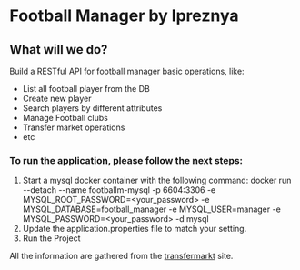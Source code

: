 # Football Manager by lpreznya

## What will we do? 
Build a RESTful API for football manager basic operations, like:
- List all football player from the DB
- Create new player
- Search players by different attributes
- Manage Football clubs
- Transfer market operations
- etc

### To run the application, please follow the next steps:
1. Start a mysql docker container with the following command:
   docker run --detach --name footballm-mysql -p 6604:3306 -e MYSQL_ROOT_PASSWORD=<your_password> -e MYSQL_DATABASE=football_manager -e MYSQL_USER=manager -e MYSQL_PASSWORD=<your_password> -d mysql
2. Update the application.properties file to match your setting. 
3. Run the Project 

All the information are gathered from the [transfermarkt](https://www.transfermarkt.com/) site.